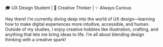 🎓 UX Design Student | 🎨 Creative Thinker | ✨ Always Curious

Hey there! I’m currently diving deep into the world of UX design—learning how to make digital experiences more intuitive, accessible, and human. Outside of my studies, I enjoy creative hobbies like illustration, crafting, and anything that lets me bring ideas to life. I’m all about blending design thinking with a creative spark!

<!--
**Jpatinor/Jpatinor** is a ✨ _special_ ✨ repository because its `README.md` (this file) appears on your GitHub profile.

Here are some ideas to get you started:

- 🔭 I’m currently working on ...
- 🌱 I’m currently learning ...
- 👯 I’m looking to collaborate on ...
- 🤔 I’m looking for help with ...
- 💬 Ask me about ...
- 📫 How to reach me: ...
- 😄 Pronouns: ...
- ⚡ Fun fact: ...
-->
